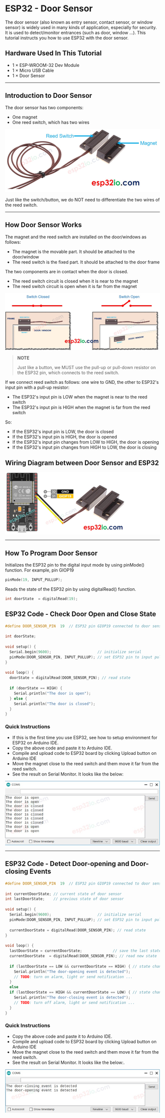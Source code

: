 # ESP32 - Door Sensor

The door sensor (also known as entry sensor, contact sensor, or window sensor) is widely used in many kinds of application, especially for security. It is used to detect/monitor entrances (such as door, window ...). This tutorial instructs you how to use ESP32 with the door sensor.

## Hardware Used In This Tutorial

  * 1	×	ESP-WROOM-32 Dev Module	
  * 1	×	Micro USB Cable	
  * 1	×	Door Sensor

---

## Introduction to Door Sensor

The door sensor has two components:

  * One magnet
  * One reed switch, which has two wires

![](figs/fig_1_1.jpg)

Just like the switch/button, we do NOT need to differentiate the two wires of the reed switch.

---

## How Door Sensor Works

The magnet and the reed switch are installed on the door/windows as follows:

  * The magnet is the movable part. It should be attached to the door/window
  * The reed switch is the fixed part. It should be attached to the door frame

The two components are in contact when the door is closed.

  * The reed switch circuit is closed when it is near to the magnet
  * The reed switch circuit is open when it is far from the magnet

![](figs/fig_1_2.jpg)

  > **NOTE**
  > 
  > Just like a button, we MUST use the pull-up or pull-down resistor on the ESP32 pin, which connects to the reed switch.

If we connect reed switch as follows: one wire to GND, the other to ESP32's input pin with a pull-up resistor:

  * The ESP32's input pin is LOW when the magnet is near to the reed switch
  * The ESP32's input pin is HIGH when the magnet is far from the reed switch

So:

  * If the ESP32's input pin is LOW, the door is closed
  * If the ESP32's input pin is HIGH, the door is opened
  * If the ESP32's input pin changes from LOW to HIGH, the door is opening
  * If the ESP32's input pin changes from HIGH to LOW, the door is closing

## Wiring Diagram between Door Sensor and ESP32

![](figs/fig_1_3.jpg)

---

## How To Program Door Sensor

Initializes the ESP32 pin to the digital input mode by using pinMode() function. For example, pin GIOP19

```c++
pinMode(19, INPUT_PULLUP);
```

Reads the state of the ESP32 pin by using digitalRead() function.

```c++
int doorState  = digitalRead(19);
```

## ESP32 Code - Check Door Open and Close State

```c++
#define DOOR_SENSOR_PIN  19  // ESP32 pin GIOP19 connected to door sensor's pin

int doorState;

void setup() {
  Serial.begin(9600);                     // initialize serial
  pinMode(DOOR_SENSOR_PIN, INPUT_PULLUP); // set ESP32 pin to input pull-up mode
}

void loop() {
  doorState = digitalRead(DOOR_SENSOR_PIN); // read state

  if (doorState == HIGH) {
    Serial.println("The door is open");
  } else {
    Serial.println("The door is closed");
  }
}

```

### Quick Instructions

  * If this is the first time you use ESP32, see how to setup environment for ESP32 on Arduino IDE.
  * Copy the above code and paste it to Arduino IDE.
  * Compile and upload code to ESP32 board by clicking Upload button on Arduino IDE
  * Move the magnet close to the reed switch and them move it far from the reed switch.
  * See the result on Serial Monitor. It looks like the below:

![](figs/fig_1_4.jpg)

---

## ESP32 Code - Detect Door-opening and Door-closing Events

```c++
#define DOOR_SENSOR_PIN  19  // ESP32 pin GIOP19 connected to door sensor's pin

int currentDoorState; // current state of door sensor
int lastDoorState;    // previous state of door sensor

void setup() {
  Serial.begin(9600);                     // initialize serial
  pinMode(DOOR_SENSOR_PIN, INPUT_PULLUP); // set ESP32 pin to input pull-up mode

  currentDoorState = digitalRead(DOOR_SENSOR_PIN); // read state
}

void loop() {
  lastDoorState = currentDoorState;              // save the last state
  currentDoorState  = digitalRead(DOOR_SENSOR_PIN); // read new state

  if (lastDoorState == LOW && currentDoorState == HIGH) { // state change: LOW -> HIGH
    Serial.println("The door-opening event is detected");
    // TODO: turn on alarm, light or send notification ...
  }
  else
  if (lastDoorState == HIGH && currentDoorState == LOW) { // state change: HIGH -> LOW
    Serial.println("The door-closing event is detected");
    // TODO: turn off alarm, light or send notification ...
  }
}

```

### Quick Instructions

  * Copy the above code and paste it to Arduino IDE.
  * Compile and upload code to ESP32 board by clicking Upload button on Arduino IDE
  * Move the magnet close to the reed switch and them move it far from the reed switch.
  * See the result on Serial Monitor. It looks like the below:.

![](figs/fig_1_5.jpg)

